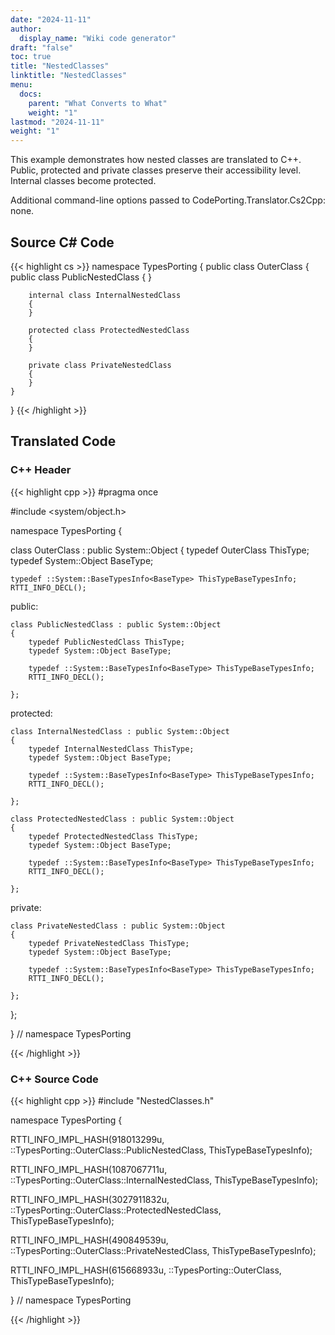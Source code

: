 ```yaml
---
date: "2024-11-11"
author:
  display_name: "Wiki code generator"
draft: "false"
toc: true
title: "NestedClasses"
linktitle: "NestedClasses"
menu:
  docs:
    parent: "What Converts to What"
    weight: "1"
lastmod: "2024-11-11"
weight: "1"
---
```


This example demonstrates how nested classes are translated to C++. Public, protected and private classes preserve their accessibility level. Internal classes become protected.

Additional command-line options passed to CodePorting.Translator.Cs2Cpp: none.

## Source C# Code ##

{{< highlight cs >}}
namespace TypesPorting
{
    public class OuterClass
    {
        public class PublicNestedClass
        {
        }

        internal class InternalNestedClass
        {
        }

        protected class ProtectedNestedClass
        {
        }

        private class PrivateNestedClass
        {
        }
    }
}
{{< /highlight >}}

## Translated Code ##

### C++ Header ###

{{< highlight cpp >}}
#pragma once

#include <system/object.h>

namespace TypesPorting {

class OuterClass : public System::Object
{
    typedef OuterClass ThisType;
    typedef System::Object BaseType;
    
    typedef ::System::BaseTypesInfo<BaseType> ThisTypeBaseTypesInfo;
    RTTI_INFO_DECL();
    
public:

    class PublicNestedClass : public System::Object
    {
        typedef PublicNestedClass ThisType;
        typedef System::Object BaseType;
        
        typedef ::System::BaseTypesInfo<BaseType> ThisTypeBaseTypesInfo;
        RTTI_INFO_DECL();
        
    };
    
    
protected:

    class InternalNestedClass : public System::Object
    {
        typedef InternalNestedClass ThisType;
        typedef System::Object BaseType;
        
        typedef ::System::BaseTypesInfo<BaseType> ThisTypeBaseTypesInfo;
        RTTI_INFO_DECL();
        
    };
    
    class ProtectedNestedClass : public System::Object
    {
        typedef ProtectedNestedClass ThisType;
        typedef System::Object BaseType;
        
        typedef ::System::BaseTypesInfo<BaseType> ThisTypeBaseTypesInfo;
        RTTI_INFO_DECL();
        
    };
    
    
private:

    class PrivateNestedClass : public System::Object
    {
        typedef PrivateNestedClass ThisType;
        typedef System::Object BaseType;
        
        typedef ::System::BaseTypesInfo<BaseType> ThisTypeBaseTypesInfo;
        RTTI_INFO_DECL();
        
    };
    
    
};

} // namespace TypesPorting



{{< /highlight >}}

### C++ Source Code ###

{{< highlight cpp >}}
#include "NestedClasses.h"

namespace TypesPorting {

RTTI_INFO_IMPL_HASH(918013299u, ::TypesPorting::OuterClass::PublicNestedClass, ThisTypeBaseTypesInfo);

RTTI_INFO_IMPL_HASH(1087067711u, ::TypesPorting::OuterClass::InternalNestedClass, ThisTypeBaseTypesInfo);

RTTI_INFO_IMPL_HASH(3027911832u, ::TypesPorting::OuterClass::ProtectedNestedClass, ThisTypeBaseTypesInfo);

RTTI_INFO_IMPL_HASH(490849539u, ::TypesPorting::OuterClass::PrivateNestedClass, ThisTypeBaseTypesInfo);


RTTI_INFO_IMPL_HASH(615668933u, ::TypesPorting::OuterClass, ThisTypeBaseTypesInfo);

} // namespace TypesPorting

{{< /highlight >}}
